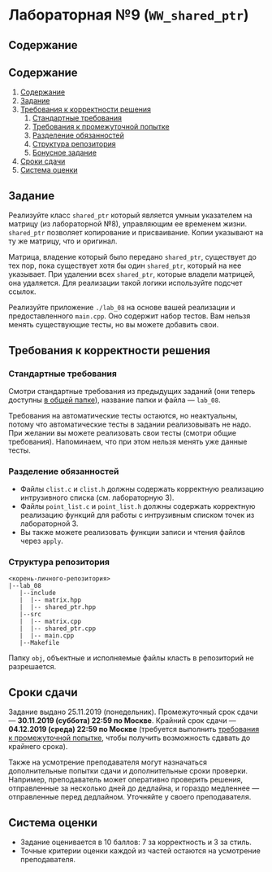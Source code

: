 # Лабораторная №9 (`WW_shared_ptr`)

## Содержание

## Содержание
1. [Содержание](#содержание)
1. [Задание](#задание)
1. [Требования к корректности решения](#требования-к-корректности-решения)
    1. [Стандартные требования](#стандартные-требования)
    1. [Требования к промежуточной попытке](#требования-к-промежуточной-попытке)
    1. [Разделение обязанностей](#разделение-обязанностей)
    1. [Структура репозитория](#структура-репозитория)
    1. [Бонусное задание](#бонусное-задание)
1. [Сроки сдачи](#сроки-сдачи)
1. [Система оценки](#система-оценки)

## Задание

Реализуйте класс `shared_ptr` который является умным указателем на матрицу (из лабораторной №8), управляющим ее временем жизни.
`shared_ptr` позволяет копирование и присваивание. Копии указывают на ту же матрицу, что и оригинал.

Матрица, владение который было передано `shared_ptr`, существует до тех пор,
пока существует хотя бы один `shared_ptr`, который на нее указывает.
При удалении всех `shared_ptr`, которые владели матрицей, она удаляется.
Для реализации такой логики используйте подсчет ссылок.

Реализуйте приложение `./lab_08` на основе вашей реализации и предоставленного `main.cpp`. Оно содержит набор тестов. Вам нельзя менять существующие тесты, но вы можете добавить свои.

## Требования к корректности решения

### Стандартные требования

Смотри стандартные требования из предыдущих заданий (они теперь доступны [в общей папке](../tasks-common)), название папки и файла — `lab_08`.

Требования на автоматические тесты остаются, но неактуальны, потому что автоматические тесты в задании реализовывать не надо.
При желании вы можете реализовать свои тесты (смотри общие требования). Напоминаем, что при этом нельзя менять уже данные тесты.

### Разделение обязанностей

* Файлы `clist.c` и `clist.h` должны содержать корректную реализацию интрузивного списка (см. лабораторную 3).
* Файлы `point_list.c` и `point_list.h` должны содержать корректную реализацию функций для работы
  с интрузивным списком точек из лабораторной 3.
* Вы также можете реализовать функции записи и чтения файлов через `apply`.

### Структура репозитория
```
<корень-личного-репозитория>
|--lab_08
   |--include
   |  |-- matrix.hpp
   |  |-- shared_ptr.hpp
   |--src
   |  |-- matrix.cpp
   |  |-- shared_ptr.cpp
   |  |-- main.cpp
   |--Makefile
```

Папку `obj`, объектные и исполняемые файлы класть в репозиторий не разрешается.

## Сроки сдачи

Задание выдано 25.11.2019 (понедельник).
Промежуточный срок сдачи — **30.11.2019 (суббота) 22:59 по Москве**.
Крайний срок сдачи — **04.12.2019 (среда) 22:59 по Москве** (требуется выполнить [требования к промежуточной попытке](#требования-к-промежуточной-попытке), чтобы получить возможность сдавать до крайнего срока).

Также на усмотрение преподавателя могут назначаться дополнительные попытки сдачи и дополнительные сроки
проверки.
Например, преподаватель может оперативно проверить решения, отправленные за несколько дней до дедлайна,
и гораздо медленнее — отправленные перед дедлайном.
Уточняйте у своего преподавателя.

## Система оценки

* Задание оценивается в 10 баллов: 7 за корректность и 3 за стиль.
* Точные критерии оценки каждой из частей остаются на усмотрение преподавателя.
